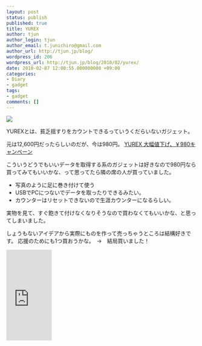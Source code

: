 ```yaml
---
layout: post
status: publish
published: true
title: YUREX
author: tjun
author_login: tjun
author_email: t.junichiro@gmail.com
author_url: http://tjun.jp/blog/
wordpress_id: 206
wordpress_url: http://tjun.jp/blog/2010/02/yurex/
date: 2010-02-07 12:00:55.000000000 +09:00
categories:
- Diary
- gadget
tags:
- gadget
comments: []
---
```

<a title="photo sharing" href="http://www.flickr.com/photos/taka-jun/4335260664/"><img src="http://farm3.static.flickr.com/2742/4335260664_d02b543eaf_m.jpg" /></a>


YUREXとは、貧乏揺すりをカウントできるっていうくだらいないガジェット。

元は12,600円だったらしいのだが、今は980円。
<a href="http://bbu.kayac.com/landing/">YUREX 大幅値下げ、￥980キャンペーン</a>

こういうどうでもいいデータを取得する系のガジェットは好きなので980円なら買ってみてもいいかな、って思ってたら隣の席の人が買っていました。
<ul>
	<li>写真のように足に巻き付けて使う</li>
	<li>USBでPCにつないでデータを取ったりできるみたい。</li>
	<li>カウンターはリセットできないので生涯カウンターになるらしい。</li>
</ul>
実物を見て、すぐ飽きて付けなくなりそうなので買わなくてもいいかな、と思ってしまいました。

しょうもないアイデアから実際にものを作って売っちゃうところは結構好きです。
応援のためにも1つ買おうかな。　&rarr;　結局買いました！

<iframe src="http://rcm-jp.amazon.co.jp/e/cm?lt1=_blank&bc1=000000&IS2=1&bg1=FFFFFF&fc1=000000&lc1=0000FF&t=tjun-22&o=9&p=8&l=as1&m=amazon&f=ifr&md=1X69VDGQCMF7Z30FM082&asins=B002JNMBHG" style="width:120px;height:240px;" scrolling="no" marginwidth="0" marginheight="0" frameborder="0"></iframe>
